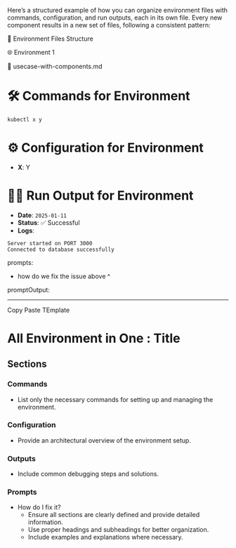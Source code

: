 Here’s a structured example of how you can organize environment files with commands, configuration, and run outputs, each in its own file. Every new component results in a new set of files, following a consistent pattern:

📁 Environment Files Structure

🌐 Environment 1

📜 usecase-with-components.md

# 🛠️ Commands for Environment 
```sh
kubectl x y
```
# ⚙️ Configuration for Environment 
- **X**: Y
# 🏃‍♀️ Run Output for Environment 
- **Date**: `2025-01-11`
- **Status**: ✅ Successful
- **Logs**:
```
Server started on PORT 3000
Connected to database successfully
```
prompts:
- how do we fix the issue above ^

promptOutput:

----

Copy Paste TEmplate

# All Environment in One : Title
## Sections
### Commands
- List only the  necessary commands for setting up and managing the environment.

### Configuration
- Provide an architectural overview of the environment setup.

### Outputs 
- Include common debugging steps and solutions.

### Prompts
- How do I fix it?
    - Ensure all sections are clearly defined and provide detailed information.
    - Use proper headings and subheadings for better organization.
    - Include examples and explanations where necessary.
